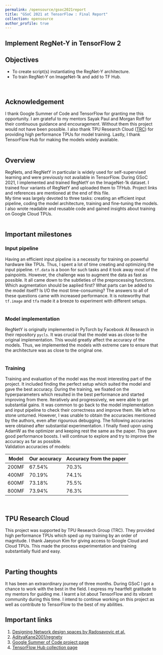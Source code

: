 ```yaml
---
permalink: /opensource/gsoc2021report
title: "GSoC 2021 at TensorFlow : Final Report"
collection: opensource
author_profile: true
---
```


## **Implement RegNet-Y in TensorFlow 2**


## Objectives

- To create script(s) instantiating the RegNet-Y architecture.
- To train RegNet-Y  on ImageNet-1k and add to TF Hub.
<br>


## Acknowledgement

I thank Google Summer of Code and TensorFlow for granting me this opportunity. I am grateful to my mentors Sayak Paul and Morgan Roff for their continuous guidance and encouragement. Without them this project would not have been possible. I also thank TPU Research Cloud ([TRC](https://sites.research.google/trc/)) for providing high performance TPUs for model training. Lastly, I thank TensorFlow Hub for making the models widely available.  
<br>

## Overview

RegNets, and RegNetY in particular is widely used for self-supervised learning and were previously not available in TensorFlow. During GSoC 2021, I implemented and trained RegNetY on the ImageNet-1k dataset. I trained four variants of RegNetY and uploaded them to TFHub. Project links and references are mentioned at the end of this file.   
My time was largely devoted to three tasks: creating an efficient input pipeline, coding the model architecture, training and fine-tuning the models. I also wrote readable and reusable code and gained insights about training on Google Cloud TPUs.   
<br>

## Important milestones

### Input pipeline

Having an efficient input pipeline is a necessity for training on powerful hardware like TPUs. Thus, I spent a lot of time creating and optimizing the input pipeline. `tf.data` is a boon for such tasks and it took away most of the painpoints. However, the challenge was to augment the data as fast as possible. It all came down to the subtleties of the preprocessing functions. Which augmentation should be aaplied first? What parts can be added to the model itself? Is I/O the most time-consuming? The answers to all of these questions came with increased performance. It is noteworthy that `tf.image` and `tfa` made it a breeze to experiment with different setups.  
<br>
### Model implementation

RegNetY is originally implemented in PyTorch by Facebook AI Research in their repository `pycls`. It was crucial that the model was as close to the original implementation. This would greatly affect the  accuracy of the models. Thus, we implemented the models with extreme care to ensure that the architecture was as close to the original one.    
<br>

### Training
Training and evaluation of the model was the most interesting part of the project. It included finding the perfect setup which suited the model and gave the best accuracy. During the training, we fixated on the hyperparameters which resulted in the best performance and started improving from there. Iteratively and progressively, we were able to get substantial gains. It was common to go back to the model implementation and input pipeline to check their correctness and improve them. We left no stone unturned. However, I was unable to obtain the accuracies mentioned by the authors, even after rigourous debugging. The following accuracies were obtained after substantial experimentation. I finally fixed upon using AdamW as the optimizer and keeping rest the same as the paper. This gave good performance boosts. I will continue to explore and try to improve the accuracy as far as possible.   
Validation accuracies of models:

| **Model** | **Our accuracy** | **Accuracy from the paper** |
|-----------|------------------|-----------------------------|
| 200MF     | 67.54%           | 70.3%                       |
| 400MF     | 70.19%           | 74.1%                       |
| 600MF     | 73.18%           | 75.5%                       |
| 800MF     | 73.94%           | 76.3%                       |

<br>   

## TPU Research Cloud

This project was supported by TPU Research Group (TRC). They provided high performance TPUs which sped up my training by an order of magnitude. I thank Jaeyoun Kim for giving access to Google Cloud and 
Cloud TPUs. This made the process experimentation and training substantially fluid and easy.  
<br>

## Parting thoughts

It has been an extraordinary journey of three months. During GSoC I got a chance to work with the best in the field. I express my heartfelt gratitude to my mentors for guiding me. I learnt a lot about TensorFlow and its vibrant community during this time. I intend to continue working on this project as well as contribute to TensorFlow to the best of my abilities. 
<br>

## Important links
1. [Designing Network design spaces by Radosavovic et al.](https://arxiv.org/abs/2003.13678)
2. [AdityaKane2001/regnety](https://github.com/AdityaKane2001/regnety)
3. [Google Summer of Code project page](https://summerofcode.withgoogle.com/projects/#4760303897673728)
4. [TensorFlow Hub collection page](https://tfhub.dev/adityakane2001/collections/regnety/1) 
